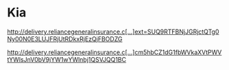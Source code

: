 # Kia
http://delivery.reliancegeneralinsurance.c[…]ext=SUQ9RTFBNjJGRjctQTg0Ny00N0E3LUJFRjUtRDkxRjEzQjFBODZG



http://delivery.reliancegeneralinsurance.c[…]cm5hbCZ1dG1fbWVkaXVtPWVtYWlsJnV0bV9jYW1wYWlnbj1QSVJQQ1BC
